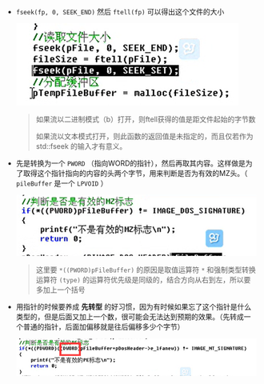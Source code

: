 + `fseek(fp, 0, SEEK_END)` 然后 `ftell(fp)` 可以得出这个文件的大小

  ![无法加载请爬梯子](https://raw.githubusercontent.com/smallzhong/picgo-pic-bed/master/20200706102237.png)

  > 如果流以二进制模式（b）打开，则ftell获得的值是距文件起始的字节数
  >
  > 如果流以文本模式打开，则此函数的返回值是未指定的，而且仅若作为 std::fseek 的输入才有意义。

  

+ 先是转换为一个 `PWORD` （指向WORD的指针），然后再取其内容。这样做是为了取得这个指针指向的内容的头两个字节，用来判断是否为有效的MZ头。（ `pileBuffer` 是一个 `LPVOID` ）

  ![无法加载请爬梯子](https://raw.githubusercontent.com/smallzhong/picgo-pic-bed/master/20200706102948.png)

  > 这里要 `*((PWORD)pFileBuffer)` 的原因是取值运算符 `*` 和强制类型转换运算符 `(type)` 的运算符优先级是同级的，结合方向从右到左，所以要多加上一个括号

+ 用指针的时候要养成 **先转型** 的好习惯，因为有时候如果忘了这个指针是什么类型的，但是后面又加上一个数，很可能会无法达到预期的效果。（先转成一个普通的指针，后面加偏移就是往后偏移多少个字节）

  ![无法加载请爬梯子](https://raw.githubusercontent.com/smallzhong/picgo-pic-bed/master/20200706155849.png)

  

  
